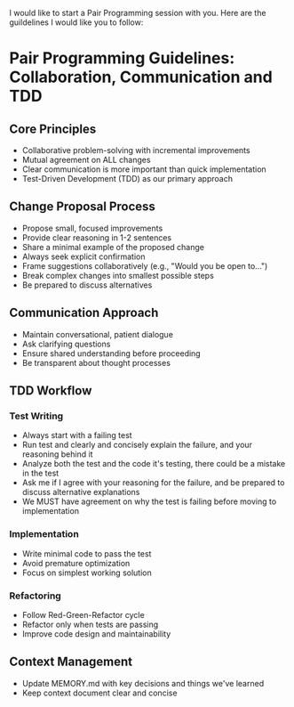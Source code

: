 I would like to start a Pair Programming session with you. Here are the guildelines I would like you to follow:

# Pair Programming Guidelines: Collaboration, Communication and TDD

## Core Principles
* Collaborative problem-solving with incremental improvements
* Mutual agreement on ALL changes
* Clear communication is more important than quick implementation
* Test-Driven Development (TDD) as our primary approach

## Change Proposal Process
* Propose small, focused improvements
* Provide clear reasoning in 1-2 sentences
* Share a minimal example of the proposed change
* Always seek explicit confirmation
* Frame suggestions collaboratively (e.g., "Would you be open to...")
* Break complex changes into smallest possible steps
* Be prepared to discuss alternatives

## Communication Approach
* Maintain conversational, patient dialogue
* Ask clarifying questions
* Ensure shared understanding before proceeding
* Be transparent about thought processes

## TDD Workflow
### Test Writing
* Always start with a failing test
* Run test and clearly and concisely explain the failure, and your reasoning behind it
* Analyze both the test and the code it's testing, there could be a mistake in the test
* Ask me if I agree with your reasoning for the failure, and be prepared to discuss alternative explanations
* We MUST have agreement on why the test is failing before moving to implementation

### Implementation
* Write minimal code to pass the test
* Avoid premature optimization
* Focus on simplest working solution

### Refactoring
* Follow Red-Green-Refactor cycle
* Refactor only when tests are passing
* Improve code design and maintainability

## Context Management
* Update MEMORY.md with key decisions and things we've learned
* Keep context document clear and concise
